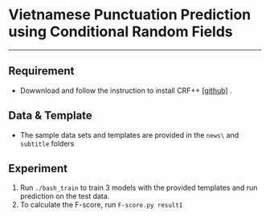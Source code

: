 # Vietnamese Punctuation Prediction using Conditional Random Fields
---------------------

## Requirement
* Dowwnload and follow the instruction to install CRF++ [[github]](https://taku910.github.io/crfpp/) .


## Data & Template
* The sample data sets and templates are provided in the `news\` and `subtitle` folders


## Experiment
1. Run `./bash_train` to train 3 models with the provided templates and run prediction on the test data.
2. To calculate the F-score, run `F-score.py result1`

